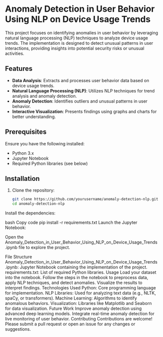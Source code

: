 
# Anomaly Detection in User Behavior Using NLP on Device Usage Trends

This project focuses on identifying anomalies in user behavior by leveraging natural language processing (NLP) techniques to analyze device usage trends. The implementation is designed to detect unusual patterns in user interactions, providing insights into potential security risks or unusual activities.

## Features
- **Data Analysis**: Extracts and processes user behavior data based on device usage trends.
- **Natural Language Processing (NLP)**: Utilizes NLP techniques for trend analysis and anomaly detection.
- **Anomaly Detection**: Identifies outliers and unusual patterns in user behavior.
- **Interactive Visualization**: Presents findings using graphs and charts for better understanding.

## Prerequisites
Ensure you have the following installed:
- Python 3.x
- Jupyter Notebook
- Required Python libraries (see below)

## Installation
1. Clone the repository:
   ```bash
   git clone https://github.com/yourusername/anomaly-detection-nlp.git
   cd anomaly-detection-nlp
Install the dependencies:

bash
Copy code
pip install -r requirements.txt
Launch the Jupyter Notebook:

Open the Anomaly_Detection_in_User_Behavior_Using_NLP_on_Device_Usage_Trends.ipynb file to explore the project.

File Structure
Anomaly_Detection_in_User_Behavior_Using_NLP_on_Device_Usage_Trends.ipynb: Jupyter Notebook containing the implementation of the project.
requirements.txt: List of required Python libraries.
Usage
Load your dataset into the notebook.
Follow the steps in the notebook to preprocess data, apply NLP techniques, and detect anomalies.
Visualize the results to interpret findings.
Technologies Used
Python: Core programming language for implementation.
NLP Libraries: Used for analyzing text data (e.g., NLTK, spaCy, or transformers).
Machine Learning: Algorithms to identify anomalous behaviors.
Visualization: Libraries like Matplotlib and Seaborn for data visualization.
Future Work
Improve anomaly detection using advanced deep learning models.
Integrate real-time anomaly detection for live monitoring of user behavior.
Contributing
Contributions are welcome! Please submit a pull request or open an issue for any changes or suggestions.
